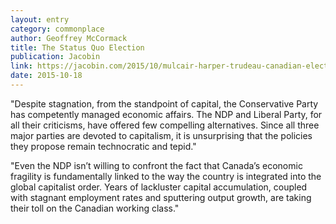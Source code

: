 ```yaml
---
layout: entry
category: commonplace
author: Geoffrey McCormack
title: The Status Quo Election
publication: Jacobin
link: https://jacobin.com/2015/10/mulcair-harper-trudeau-canadian-election-prime-minister/
date: 2015-10-18
---
```


"Despite stagnation, from the standpoint of capital, the Conservative Party has competently managed economic affairs. The NDP and Liberal Party, for all their criticisms, have offered few compelling alternatives. Since all three major parties are devoted to capitalism, it is unsurprising that the policies they propose remain technocratic and tepid."

"Even the NDP isn’t willing to confront the fact that Canada’s economic fragility is fundamentally linked to the way the country is integrated into the global capitalist order. Years of lackluster capital accumulation, coupled with stagnant employment rates and sputtering output growth, are taking their toll on the Canadian working class."
